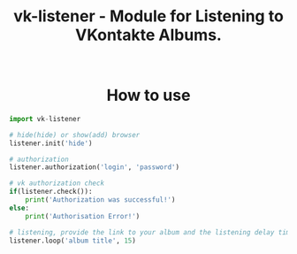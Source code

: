<h1 align="center">vk-listener - Module for Listening to VKontakte Albums.</h1>

<br>

<h1 align="center"> How to use </h1>

```python
import vk-listener

# hide(hide) or show(add) browser
listener.init('hide')

# authorization
listener.authorization('login', 'password')

# vk authorization check
if(listener.check()):
	print('Authorization was successful!')
else:
	print('Authorisation Error!')

# listening, provide the link to your album and the listening delay time
listener.loop('album title', 15)
```
